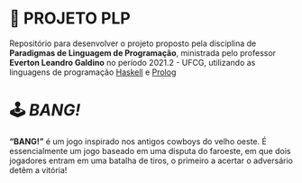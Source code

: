 # 📑 PROJETO PLP

Repositório para desenvolver o projeto proposto pela disciplina de **Paradigmas de Linguagem de Programação**, ministrada pelo professor **Everton Leandro Galdino** no período 2021.2 - UFCG, utilizando as linguagens de programação [Haskell](https://github.com/aptandre/BANG/tree/main/Haskell/bang) e [Prolog]()

# 🕹️ _BANG!_

**“BANG!”** é um jogo inspirado nos antigos cowboys do velho oeste. É essencialmente um jogo baseado em uma disputa do faroeste, em que dois jogadores entram em uma batalha de tiros, o primeiro a acertar o adversário detêm a vitória!
